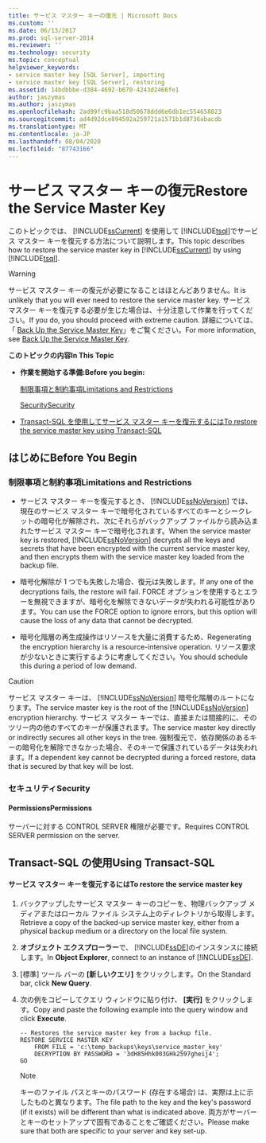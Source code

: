```yaml
---
title: サービス マスター キーの復元 | Microsoft Docs
ms.custom: ''
ms.date: 06/13/2017
ms.prod: sql-server-2014
ms.reviewer: ''
ms.technology: security
ms.topic: conceptual
helpviewer_keywords:
- service master key [SQL Server], importing
- service master key [SQL Server], restoring
ms.assetid: 14bdbbbe-d384-4692-b670-4243d2466fe1
author: jaszymas
ms.author: jaszymas
ms.openlocfilehash: 2ad99fc9baa518d50678ddd6e6db1ec554658823
ms.sourcegitcommit: ad4d92dce894592a259721a1571b1d8736abacdb
ms.translationtype: MT
ms.contentlocale: ja-JP
ms.lasthandoff: 08/04/2020
ms.locfileid: "87743166"
---
```

# <a name="restore-the-service-master-key"></a><span data-ttu-id="6dc29-102">サービス マスター キーの復元</span><span class="sxs-lookup"><span data-stu-id="6dc29-102">Restore the Service Master Key</span></span>
  <span data-ttu-id="6dc29-103">このトピックでは、 [!INCLUDE[ssCurrent](../../../includes/sscurrent-md.md)] を使用して [!INCLUDE[tsql](../../../includes/tsql-md.md)]でサービス マスター キーを復元する方法について説明します。</span><span class="sxs-lookup"><span data-stu-id="6dc29-103">This topic describes how to restore the service master key in [!INCLUDE[ssCurrent](../../../includes/sscurrent-md.md)] by using [!INCLUDE[tsql](../../../includes/tsql-md.md)].</span></span>  
  
> [!WARNING]  
>  <span data-ttu-id="6dc29-104">サービス マスター キーの復元が必要になることはほとんどありません。</span><span class="sxs-lookup"><span data-stu-id="6dc29-104">It is unlikely that you will ever need to restore the service master key.</span></span> <span data-ttu-id="6dc29-105">サービス マスター キーを復元する必要が生じた場合は、十分注意して作業を行ってください。</span><span class="sxs-lookup"><span data-stu-id="6dc29-105">If you do, you should proceed with extreme caution.</span></span> <span data-ttu-id="6dc29-106">詳細については、「 [Back Up the Service Master Key](service-master-key.md)」をご覧ください。</span><span class="sxs-lookup"><span data-stu-id="6dc29-106">For more information, see [Back Up the Service Master Key](service-master-key.md).</span></span>  
  
 <span data-ttu-id="6dc29-107">**このトピックの内容**</span><span class="sxs-lookup"><span data-stu-id="6dc29-107">**In This Topic**</span></span>  
  
-   <span data-ttu-id="6dc29-108">**作業を開始する準備:**</span><span class="sxs-lookup"><span data-stu-id="6dc29-108">**Before you begin:**</span></span>  
  
     [<span data-ttu-id="6dc29-109">制限事項と制約事項</span><span class="sxs-lookup"><span data-stu-id="6dc29-109">Limitations and Restrictions</span></span>](#Restrictions)  
  
     [<span data-ttu-id="6dc29-110">Security</span><span class="sxs-lookup"><span data-stu-id="6dc29-110">Security</span></span>](#Security)  
  
-   [<span data-ttu-id="6dc29-111">Transact-SQL を使用してサービス マスター キーを復元するには</span><span class="sxs-lookup"><span data-stu-id="6dc29-111">To restore the service master key using Transact-SQL</span></span>](#SSMSProcedure)  
  
##  <a name="before-you-begin"></a><a name="BeforeYouBegin"></a> <span data-ttu-id="6dc29-112">はじめに</span><span class="sxs-lookup"><span data-stu-id="6dc29-112">Before You Begin</span></span>  
  
###  <a name="limitations-and-restrictions"></a><a name="Restrictions"></a> <span data-ttu-id="6dc29-113">制限事項と制約事項</span><span class="sxs-lookup"><span data-stu-id="6dc29-113">Limitations and Restrictions</span></span>  
  
-   <span data-ttu-id="6dc29-114">サービス マスター キーを復元するとき、 [!INCLUDE[ssNoVersion](../../../includes/ssnoversion-md.md)] では、現在のサービス マスター キーで暗号化されているすべてのキーとシークレットの暗号化が解除され、次にそれらがバックアップ ファイルから読み込まれたサービス マスター キーで暗号化されます。</span><span class="sxs-lookup"><span data-stu-id="6dc29-114">When the service master key is restored, [!INCLUDE[ssNoVersion](../../../includes/ssnoversion-md.md)] decrypts all the keys and secrets that have been encrypted with the current service master key, and then encrypts them with the service master key loaded from the backup file.</span></span>  
  
-   <span data-ttu-id="6dc29-115">暗号化解除が 1 つでも失敗した場合、復元は失敗します。</span><span class="sxs-lookup"><span data-stu-id="6dc29-115">If any one of the decryptions fails, the restore will fail.</span></span> <span data-ttu-id="6dc29-116">FORCE オプションを使用するとエラーを無視できますが、暗号化を解除できないデータが失われる可能性があります。</span><span class="sxs-lookup"><span data-stu-id="6dc29-116">You can use the FORCE option to ignore errors, but this option will cause the loss of any data that cannot be decrypted.</span></span>  
  
-   <span data-ttu-id="6dc29-117">暗号化階層の再生成操作はリソースを大量に消費するため、</span><span class="sxs-lookup"><span data-stu-id="6dc29-117">Regenerating the encryption hierarchy is a resource-intensive operation.</span></span> <span data-ttu-id="6dc29-118">リソース要求が少ないときに実行するように考慮してください。</span><span class="sxs-lookup"><span data-stu-id="6dc29-118">You should schedule this during a period of low demand.</span></span>  
  
> [!CAUTION]  
>  <span data-ttu-id="6dc29-119">サービス マスター キーは、 [!INCLUDE[ssNoVersion](../../../includes/ssnoversion-md.md)] 暗号化階層のルートになります。</span><span class="sxs-lookup"><span data-stu-id="6dc29-119">The service master key is the root of the [!INCLUDE[ssNoVersion](../../../includes/ssnoversion-md.md)] encryption hierarchy.</span></span> <span data-ttu-id="6dc29-120">サービス マスター キーでは、直接または間接的に、そのツリー内の他のすべてのキーが保護されます。</span><span class="sxs-lookup"><span data-stu-id="6dc29-120">The service master key directly or indirectly secures all other keys in the tree.</span></span> <span data-ttu-id="6dc29-121">強制復元で、依存関係のあるキーの暗号化を解除できなかった場合、そのキーで保護されているデータは失われます。</span><span class="sxs-lookup"><span data-stu-id="6dc29-121">If a dependent key cannot be decrypted during a forced restore, data that is secured by that key will be lost.</span></span>  
  
###  <a name="security"></a><a name="Security"></a> <span data-ttu-id="6dc29-122">セキュリティ</span><span class="sxs-lookup"><span data-stu-id="6dc29-122">Security</span></span>  
  
####  <a name="permissions"></a><a name="Permissions"></a> <span data-ttu-id="6dc29-123">Permissions</span><span class="sxs-lookup"><span data-stu-id="6dc29-123">Permissions</span></span>  
 <span data-ttu-id="6dc29-124">サーバーに対する CONTROL SERVER 権限が必要です。</span><span class="sxs-lookup"><span data-stu-id="6dc29-124">Requires CONTROL SERVER permission on the server.</span></span>  
  
##  <a name="using-transact-sql"></a><a name="SSMSProcedure"></a> <span data-ttu-id="6dc29-125">Transact-SQL の使用</span><span class="sxs-lookup"><span data-stu-id="6dc29-125">Using Transact-SQL</span></span>  
  
#### <a name="to-restore-the-service-master-key"></a><span data-ttu-id="6dc29-126">サービス マスター キーを復元するには</span><span class="sxs-lookup"><span data-stu-id="6dc29-126">To restore the service master key</span></span>  
  
1.  <span data-ttu-id="6dc29-127">バックアップしたサービス マスター キーのコピーを、物理バックアップ メディアまたはローカル ファイル システム上のディレクトリから取得します。</span><span class="sxs-lookup"><span data-stu-id="6dc29-127">Retrieve a copy of the backed-up service master key, either from a physical backup medium or a directory on the local file system.</span></span>  
  
2.  <span data-ttu-id="6dc29-128">**オブジェクト エクスプローラー**で、 [!INCLUDE[ssDE](../../../includes/ssde-md.md)]のインスタンスに接続します。</span><span class="sxs-lookup"><span data-stu-id="6dc29-128">In **Object Explorer**, connect to an instance of [!INCLUDE[ssDE](../../../includes/ssde-md.md)].</span></span>  
  
3.  <span data-ttu-id="6dc29-129">[標準] ツール バーの **[新しいクエリ]** をクリックします。</span><span class="sxs-lookup"><span data-stu-id="6dc29-129">On the Standard bar, click **New Query**.</span></span>  
  
4.  <span data-ttu-id="6dc29-130">次の例をコピーしてクエリ ウィンドウに貼り付け、 **[実行]** をクリックします。</span><span class="sxs-lookup"><span data-stu-id="6dc29-130">Copy and paste the following example into the query window and click **Execute**.</span></span>  
  
    ```  
    -- Restores the service master key from a backup file.  
    RESTORE SERVICE MASTER KEY   
        FROM FILE = 'c:\temp_backups\keys\service_master_key'   
        DECRYPTION BY PASSWORD = '3dH85Hhk003GHk2597gheij4';  
    GO  
    ```  
  
    > [!NOTE]  
    >  <span data-ttu-id="6dc29-131">キーのファイル パスとキーのパスワード (存在する場合) は、実際は上に示したものと異なります。</span><span class="sxs-lookup"><span data-stu-id="6dc29-131">The file path to the key and the key's password (if it exists) will be different than what is indicated above.</span></span> <span data-ttu-id="6dc29-132">両方がサーバーとキーのセットアップで固有であることをご確認ください。</span><span class="sxs-lookup"><span data-stu-id="6dc29-132">Please make sure that both are specific to your server and key set-up.</span></span>  
  
  
